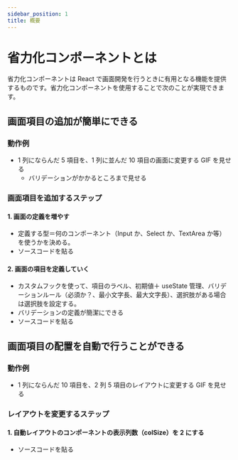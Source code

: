 ```yaml
---
sidebar_position: 1
title: 概要
---
```


# 省力化コンポーネントとは

省力化コンポーネントは React で画面開発を行うときに有用となる機能を提供するものです。省力化コンポーネントを使用することで次のことが実現できます。

## 画面項目の追加が簡単にできる

### 動作例

- 1 列にならんだ 5 項目を、1 列に並んだ 10 項目の画面に変更する GIF を見せる
  - バリデーションがかかるところまで見せる

### 画面項目を追加するステップ

#### 1. 画面の定義を増やす

- 定義する型＝何のコンポーネント（Input か、Select か、TextArea か等）を使うかを決める。
- ソースコードを貼る

#### 2. 画面の項目を定義していく

- カスタムフックを使って、項目のラベル、初期値＋ useState 管理、バリデーションルール（必須か？、最小文字長、最大文字長）、選択肢がある場合は選択肢を設定する。
- バリデーションの定義が簡潔にできる
- ソースコードを貼る

## 画面項目の配置を自動で行うことができる

### 動作例

- 1 列にならんだ 10 項目を、2 列 5 項目のレイアウトに変更する GIF を見せる

### レイアウトを変更するステップ

#### 1. 自動レイアウトのコンポーネントの表示列数（colSize）を 2 にする

- ソースコードを貼る
